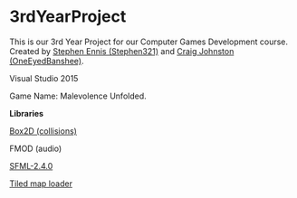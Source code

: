 # 3rdYearProject
This is our 3rd Year Project for our Computer Games Development course. Created by [Stephen Ennis (Stephen321)](https://github.com/Stephen321) and [Craig Johnston (OneEyedBanshee)](https://github.com/OneEyedBanshee). 

Visual Studio 2015

Game Name: Malevolence Unfolded.

**Libraries**

[Box2D (collisions)](https://github.com/erincatto/Box2D)

FMOD (audio)

[SFML-2.4.0](https://github.com/SFML/SFML)

[Tiled map loader](https://github.com/bjorn/tiled)
